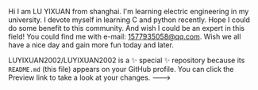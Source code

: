 Hi I am LU YIXUAN from shanghai.
I'm learning electric engineering in my university.
I devote myself in learning C and python recently. Hope I could do some benefit to this community.
And wish I could be an expert in this field!
You could find me with e-mail: 1577935058@qq.com.
Wish we all have a nice day and gain more fun today and later.

LUYIXUAN2002/LUYIXUAN2002 is a ✨ special ✨ repository because its `README.md` (this file) appears on your GitHub profile.
You can click the Preview link to take a look at your changes.
--->
